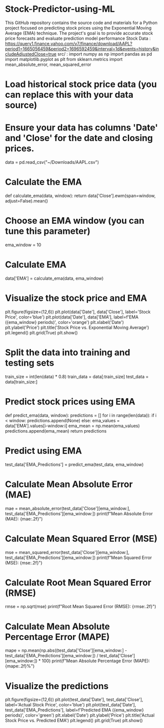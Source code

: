 # Stock-Predictor-using-ML
This GitHub repository contains the source code and materials for a Python project focused on predicting stock prices using the Exponential Moving Average (EMA) technique. The project's goal is to provide accurate stock price forecasts and evaluate prediction model performance
Stock Data : https://query1.finance.yahoo.com/v7/finance/download/AAPL?period1=1665056459&period2=1696592459&interval=1d&events=history&includeAdjustedClose=true
src/ :
import numpy as np
import pandas as pd
import matplotlib.pyplot as plt
from sklearn.metrics import mean_absolute_error, mean_squared_error

# Load historical stock price data (you can replace this with your data source)
# Ensure your data has columns 'Date' and 'Close' for the date and closing prices.
data = pd.read_csv("~/Downloads/AAPL.csv")

# Calculate the EMA
def calculate_ema(data, window):
    return data['Close'].ewm(span=window, adjust=False).mean()

# Choose an EMA window (you can tune this parameter)
ema_window = 10

# Calculate EMA
data['EMA'] = calculate_ema(data, ema_window)

# Visualize the stock price and EMA
plt.figure(figsize=(12,6))
plt.plot(data['Date'], data['Close'], label='Stock Price', color='blue')
plt.plot(data['Date'], data['EMA'], label=f'EMA ({ema_window} periods)', color='orange')
plt.xlabel('Date')
plt.ylabel('Price')
plt.title('Stock Price vs. Exponential Moving Average')
plt.legend()
plt.grid(True)
plt.show()

# Split the data into training and testing sets
train_size = int(len(data) * 0.8)
train_data = data[:train_size]
test_data = data[train_size:]

# Predict stock prices using EMA
def predict_ema(data, window):
    predictions = []
    for i in range(len(data)):
        if i < window:
            predictions.append(None)
        else:
            ema_values = data['EMA'].values[i-window:i]
            ema_mean = np.mean(ema_values)
            predictions.append(ema_mean)
    return predictions

# Predict using EMA
test_data['EMA_Predictions'] = predict_ema(test_data, ema_window)

# Calculate Mean Absolute Error (MAE)
mae = mean_absolute_error(test_data['Close'][ema_window:], test_data['EMA_Predictions'][ema_window:])
print(f"Mean Absolute Error (MAE): {mae:.2f}")

# Calculate Mean Squared Error (MSE)
mse = mean_squared_error(test_data['Close'][ema_window:], test_data['EMA_Predictions'][ema_window:])
print(f"Mean Squared Error (MSE): {mse:.2f}")

# Calculate Root Mean Squared Error (RMSE)
rmse = np.sqrt(mse)
print(f"Root Mean Squared Error (RMSE): {rmse:.2f}")
# Calculate Mean Absolute Percentage Error (MAPE)
mape = np.mean(np.abs((test_data['Close'][ema_window:] - test_data['EMA_Predictions'][ema_window:]) / test_data['Close'][ema_window:]) * 100)
print(f"Mean Absolute Percentage Error (MAPE): {mape:.2f}%")

# Visualize the predictions
plt.figure(figsize=(12,6))
plt.plot(test_data['Date'], test_data['Close'], label='Actual Stock Price', color='blue')
plt.plot(test_data['Date'], test_data['EMA_Predictions'], label=f'Predicted EMA ({ema_window} periods)', color='green')
plt.xlabel('Date')
plt.ylabel('Price')
plt.title('Actual Stock Price vs. Predicted EMA')
plt.legend()
plt.grid(True)
plt.show()

